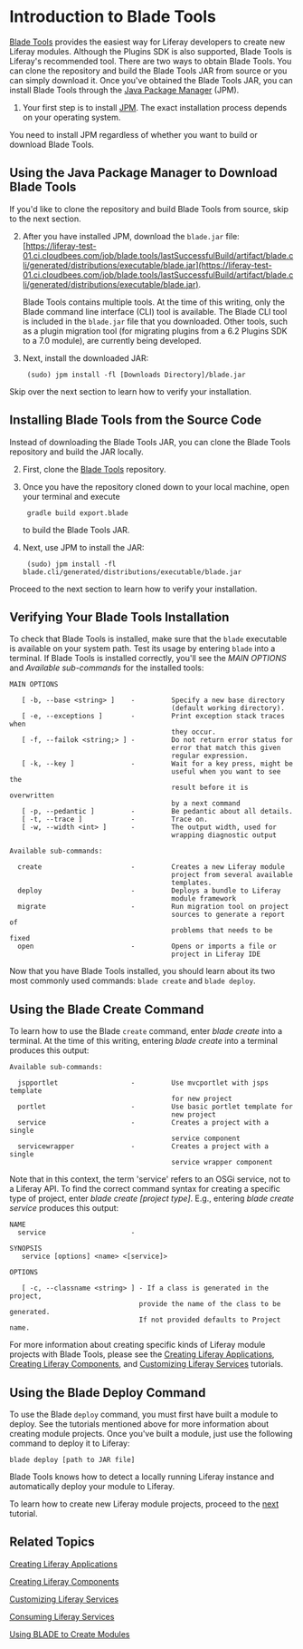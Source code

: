 # Introduction to Blade Tools

[Blade Tools](https://github.com/gamerson/blade.tools) provides the easiest way
for Liferay developers to create new Liferay modules. Although the Plugins SDK
is also supported, Blade Tools is Liferay's recommended tool. There are two ways
to obtain Blade Tools. You can clone the repository and build the Blade Tools
JAR from source or you can simply download it. Once you've obtained the Blade
Tools JAR, you can install Blade Tools through the
[Java Package Manager](http://jpm4j.org) (JPM). 

1. Your first step is to install [JPM](http://jpm4j.org/#!/md/install). The
   exact installation process depends on your operating system.

You need to install JPM regardless of whether you want to build or download
Blade Tools. 

## Using the Java Package Manager to Download Blade Tools

If you'd like to clone the repository and build Blade Tools from source, skip to
the next section.

2. After you have installed JPM, download the `blade.jar` file:
   [https://liferay-test-01.ci.cloudbees.com/job/blade.tools/lastSuccessfulBuild/artifact/blade.cli/generated/distributions/executable/blade.jar](https://liferay-test-01.ci.cloudbees.com/job/blade.tools/lastSuccessfulBuild/artifact/blade.cli/generated/distributions/executable/blade.jar).

    Blade Tools contains multiple tools. At the time of this writing, only the
    Blade command line interface (CLI) tool is available. The Blade CLI tool is
    included in the `blade.jar` file that you downloaded. Other tools, such as a
    plugin migration tool (for migrating plugins from a 6.2 Plugins SDK to a 7.0
    module), are currently being developed.

3. Next, install the downloaded JAR:

        (sudo) jpm install -fl [Downloads Directory]/blade.jar

Skip over the next section to learn how to verify your installation.

## Installing Blade Tools from the Source Code

Instead of downloading the Blade Tools JAR, you can clone the Blade Tools
repository and build the JAR locally.

2. First, clone the [Blade Tools](https://github.com/gamerson/blade.tools)
   repository.

3. Once you have the repository cloned down to your local machine, open your
   terminal and execute

        gradle build export.blade

    to build the Blade Tools JAR.

4. Next, use JPM to install the JAR:

        (sudo) jpm install -fl blade.cli/generated/distributions/executable/blade.jar

Proceed to the next section to learn how to verify your installation.

## Verifying Your Blade Tools Installation

To check that Blade Tools is installed, make sure that the `blade` executable is
available on your system path. Test its usage by entering `blade` into a
terminal. If Blade Tools is installed correctly, you'll see the *MAIN OPTIONS*
and *Available sub-commands* for the installed tools:

    MAIN OPTIONS

       [ -b, --base <string> ]    -         Specify a new base directory
                                            (default working directory).
       [ -e, --exceptions ]       -         Print exception stack traces when
                                            they occur.
       [ -f, --failok <string;> ] -         Do not return error status for
                                            error that match this given
                                            regular expression.
       [ -k, --key ]              -         Wait for a key press, might be
                                            useful when you want to see the
                                            result before it is overwritten
                                            by a next command
       [ -p, --pedantic ]         -         Be pedantic about all details.
       [ -t, --trace ]            -         Trace on.
       [ -w, --width <int> ]      -         The output width, used for
                                            wrapping diagnostic output

    Available sub-commands: 

      create                      -         Creates a new Liferay module
                                            project from several available
                                            templates. 
      deploy                      -         Deploys a bundle to Liferay
                                            module framework 
      migrate                     -         Run migration tool on project
                                            sources to generate a report of
                                            problems that needs to be fixed 
      open                        -         Opens or imports a file or
                                            project in Liferay IDE

Now that you have Blade Tools installed, you should learn about its two most
commonly used commands: `blade create` and `blade deploy`.

## Using the Blade Create Command

To learn how to use the Blade `create` command, enter *blade create* into a
terminal. At the time of this writing, entering *blade create* into a terminal
produces this output:

    Available sub-commands: 

      jspportlet                  -         Use mvcportlet with jsps template
                                            for new project 
      portlet                     -         Use basic portlet template for
                                            new project 
      service                     -         Creates a project with a single
                                            service component 
      servicewrapper              -         Creates a project with a single
                                            service wrapper component

Note that in this context, the term 'service' refers to an OSGi service, not to
a Liferay API. To find the correct command syntax for creating a specific type
of project, enter *blade create [project type]*. E.g., entering *blade create
service* produces this output:

    NAME
      service                     - 

    SYNOPSIS
       service [options] <name> <[service]>

    OPTIONS

       [ -c, --classname <string> ] - If a class is generated in the project,
                                    provide the name of the class to be generated.
                                    If not provided defaults to Project name.

For more information about creating specific kinds of Liferay module projects
with Blade Tools, please see the
[Creating Liferay Applications](/develop/tutorials/-/knowledge_base/7-0/creating-liferay-applications),
[Creating Liferay Components](/develop/tutorials/-/knowledge_base/7-0/creating-liferay-components), and
[Customizing Liferay Services](/develop/tutorials/-/knowledge_base/7-0/customizing-liferay-services)
tutorials.

## Using the Blade Deploy Command

To use the Blade `deploy` command, you must first have built a module to deploy.
See the tutorials mentioned above for more information about creating module
projects. Once you've built a module, just use the following command to deploy
it to Liferay:

    blade deploy [path to JAR file]

Blade Tools knows how to detect a locally running Liferay instance and
automatically deploy your module to Liferay.

To learn how to create new Liferay module projects, proceed to the
[next](/develop/tutorials/-/knowledge_base/7-0/creating-liferay-applications)
tutorial.

## Related Topics

[Creating Liferay Applications](/develop/tutorials/-/knowledge_base/7-0/creating-liferay-applications)

[Creating Liferay Components](/develop/tutorials/-/knowledge_base/7-0/creating-liferay-components)

[Customizing Liferay Services](/develop/tutorials/-/knowledge_base/7-0/customizing-liferay-services)

[Consuming Liferay Services](/develop/tutorials/-/knowledge_base/7-0/consuming-liferay-services)

[Using BLADE to Create Modules](/develop/tutorials/-/knowledge_base/7-0/using-blade-to-create-modules)
